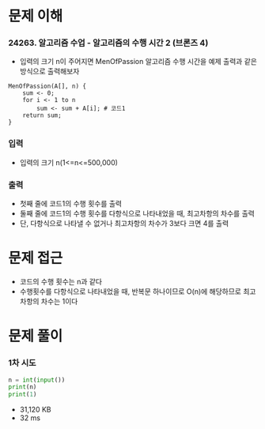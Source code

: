 # 문제 이해
### 24263. 알고리즘 수업 - 알고리즘의 수행 시간 2 (브론즈 4)
* 입력의 크기 n이 주어지면 MenOfPassion 알고리즘 수행 시간을 예제 출력과 같은 방식으로 출력해보자
```
MenOfPassion(A[], n) {
    sum <- 0;
    for i <- 1 to n
        sum <- sum + A[i]; # 코드1
    return sum;
}
```
### 입력
* 입력의 크기 n(1<=n<=500,000)
### 출력
* 첫째 줄에 코드1의 수행 횟수를 출력
* 둘째 줄에 코드1의 수행 횟수를 다항식으로 나타내었을 때, 최고차항의 차수를 출력
* 단, 다항식으로 나타낼 수 없거나 최고차항의 차수가 3보다 크면 4를 출력
# 문제 접근
* 코드의 수행 횟수는 n과 같다
* 수행횟수를 다항식으로 나타내었을 때, 반복문 하나이므로 O(n)에 해당하므로 최고차항의 차수는 1이다
# 문제 풀이
### 1차 시도
```python
n = int(input())
print(n)
print(1)
```
* 31,120 KB
* 32 ms